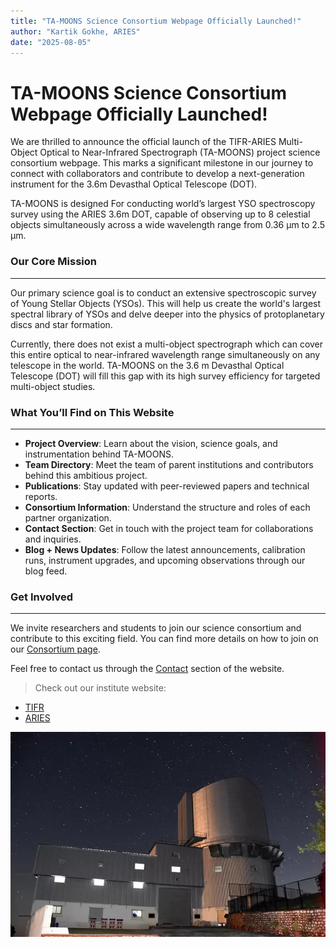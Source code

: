 ```yaml
---
title: "TA-MOONS Science Consortium Webpage Officially Launched!"
author: "Kartik Gokhe, ARIES"
date: "2025-08-05"
---
```


# TA-MOONS Science Consortium Webpage Officially Launched!


We are thrilled to announce the official launch of the TIFR-ARIES Multi-Object Optical to Near-Infrared Spectrograph (TA-MOONS) project science consortium webpage. This marks a significant milestone in our journey to connect with collaborators and contribute to develop a next-generation instrument for the 3.6m Devasthal Optical Telescope (DOT).

TA-MOONS is designed For conducting world’s largest YSO spectroscopy survey using the ARIES 3.6m DOT, capable of observing up to 8 celestial objects simultaneously across a wide wavelength range from 0.36 μm to 2.5 μm. 

### Our Core Mission
________________________________________________________________________________________________________________________________________________

Our primary science goal is to conduct an extensive spectroscopic survey of Young Stellar Objects (YSOs). This will help us create the world's largest spectral library of YSOs and delve deeper into the physics of protoplanetary discs and star formation.

Currently, there does not exist a multi-object spectrograph which can cover this entire optical to near-infrared wavelength range simultaneously on any telescope in the world. TA-MOONS on the 3.6 m Devasthal Optical Telescope (DOT) will fill this gap with its high survey efficiency for targeted multi-object studies.


### What You’ll Find on This Website
_________________________________________________________________________________________________________________________________________________

- **Project Overview**: Learn about the vision, science goals, and instrumentation behind TA-MOONS.
- **Team Directory**: Meet the team of parent institutions and contributors behind this ambitious project.
- **Publications**: Stay updated with peer-reviewed papers and technical reports.
- **Consortium Information**: Understand the structure and roles of each partner organization.
- **Contact Section**: Get in touch with the project team for collaborations and inquiries.
- **Blog + News Updates**: Follow the latest announcements, calibration runs, instrument upgrades, and upcoming observations through our blog feed.


### Get Involved
____________________________________________________________________________________________________________________________________________________

We invite researchers and students to join our science consortium and contribute to this exciting field. You can find more details on how to join on our [Consortium page](consortium.html). 

Feel free to contact us through the [Contact](contact.html) section of the website.

> Check out our institute website:
 * [TIFR](https://www.tifr.res.in/)
 * [ARIES](https://aries.res.in/aries-0)

![DOT image](Picture2.jpg "3.6 m DOT")




